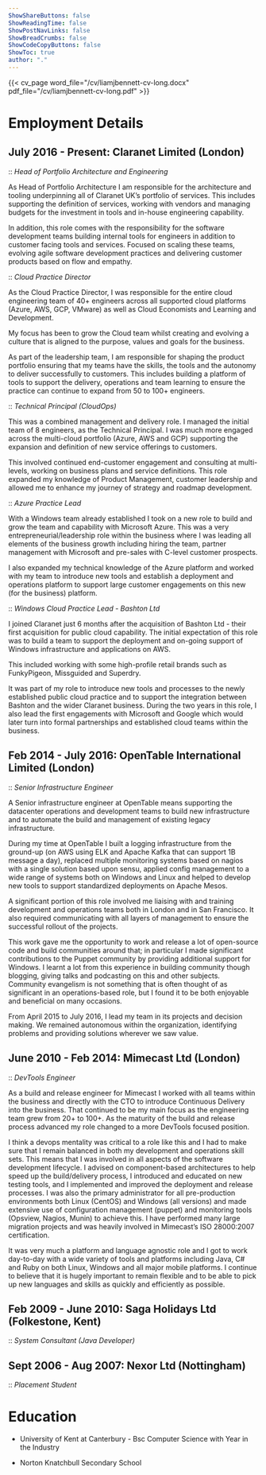 ```yaml
---
ShowShareButtons: false
ShowReadingTime: false
ShowPostNavLinks: false
ShowBreadCrumbs: false
ShowCodeCopyButtons: false
ShowToc: true
author: "."
---
```


{{< cv_page word_file="/cv/liamjbennett-cv-long.docx" pdf_file="/cv/liamjbennett-cv-long.pdf" >}}

# Employment Details

## July 2016 - Present: Claranet Limited (London)

:: *Head of Portfolio Architecture and Engineering*

As Head of Portfolio Architecture I am responsible for the architecture
and tooling underpinning all of Claranet UK’s portfolio of services.
This includes supporting the definition of services, working with
vendors and managing budgets for the investment in tools and in-house
engineering capability.

In addition, this role comes with the responsibility for the software
development teams building internal tools for engineers in addition to
customer facing tools and services. Focused on scaling these teams,
evolving agile software development practices and delivering customer
products based on flow and empathy.

:: *Cloud Practice Director*

As the Cloud Practice Director, I was responsible for the entire cloud
engineering team of 40+ engineers across all supported cloud platforms
(Azure, AWS, GCP, VMware) as well as Cloud Economists and Learning and
Development.

My focus has been to grow the Cloud team whilst creating and evolving a
culture that is aligned to the purpose, values and goals for the
business.

As part of the leadership team, I am responsible for shaping the product
portfolio ensuring that my teams have the skills, the tools and the
autonomy to deliver successfully to customers. This includes building a
platform of tools to support the delivery, operations and team learning
to ensure the practice can continue to expand from 50 to 100+ engineers.

:: *Technical Principal (CloudOps)*

This was a combined management and delivery role. I managed the initial
team of 8 engineers, as the Technical Principal. I was much more engaged
across the multi-cloud portfolio (Azure, AWS and GCP) supporting the
expansion and definition of new service offerings to customers.

This involved continued end-customer engagement and consulting at
multi-levels, working on business plans and service definitions. This
role expanded my knowledge of Product Management, customer leadership
and allowed me to enhance my journey of strategy and roadmap
development.

:: *Azure Practice Lead*

With a Windows team already established I took on a new role to build
and grow the team and capability with Microsoft Azure. This was a very
entrepreneurial/leadership role within the business where I was leading
all elements of the business growth including hiring the team, partner
management with Microsoft and pre-sales with C-level customer prospects.

I also expanded my technical knowledge of the Azure platform and worked
with my team to introduce new tools and establish a deployment and
operations platform to support large customer engagements on this new
(for the business) platform.

:: *Windows Cloud Practice Lead - Bashton Ltd*

I joined Claranet just 6 months after the acquisition of Bashton Ltd -
their first acquisition for public cloud capability. The initial
expectation of this role was to build a team to support the deployment
and on-going support of Windows infrastructure and applications on AWS.

This included working with some high-profile retail brands such as
FunkyPigeon, Missguided and Superdry.

It was part of my role to introduce new tools and processes to the newly
established public cloud practice and to support the integration between
Bashton and the wider Claranet business. During the two years in this
role, I also lead the first engagements with Microsoft and Google which
would later turn into formal partnerships and established cloud teams
within the business.

## Feb 2014 - July 2016: OpenTable International Limited (London)

:: *Senior Infrastructure Engineer*

A Senior infrastructure engineer at OpenTable means supporting the
datacenter operations and development teams to build new infrastructure
and to automate the build and management of existing legacy
infrastructure.

During my time at OpenTable I built a logging infrastructure from the
ground-up (on AWS using ELK and Apache Kafka that can support 1B message
a day), replaced multiple monitoring systems based on nagios with a
single solution based upon sensu, applied config management to a wide
range of systems both on Windows and Linux and helped to develop new
tools to support standardized deployments on Apache Mesos.

A significant portion of this role involved me liaising with and
training development and operations teams both in London and in San
Francisco. It also required communicating with all layers of management
to ensure the successful rollout of the projects.

This work gave me the opportunity to work and release a lot of
open-source code and build communities around that; in particular I made
significant contributions to the Puppet community by providing
additional support for Windows. I learnt a lot from this experience in
building community though blogging, giving talks and podcasting on this
and other subjects. Community evangelism is not something that is often
thought of as significant in an operations-based role, but I found it to
be both enjoyable and beneficial on many occasions.

From April 2015 to July 2016, I lead my team in its projects and
decision making. We remained autonomous within the organization,
identifying problems and providing solutions wherever we saw value.

## June 2010 - Feb 2014: Mimecast Ltd (London)

:: *DevTools Engineer*

As a build and release engineer for Mimecast I worked with all teams
within the business and directly with the CTO to introduce Continuous
Delivery into the business. That continued to be my main focus as the
engineering team grew from 20+ to 100+. As the maturity of the build and
release process advanced my role changed to a more DevTools focused
position.

I think a devops mentality was critical to a role like this and I had to
make sure that I remain balanced in both my development and operations
skill sets. This means that I was involved in all aspects of the
software development lifecycle. I advised on component-based
architectures to help speed up the build/delivery process, I introduced
and educated on new testing tools, and I implemented and improved the
deployment and release processes. I was also the primary administrator
for all pre-production environments both Linux (CentOS) and Windows (all
versions) and made extensive use of configuration management (puppet)
and monitoring tools (Opsview, Nagios, Munin) to achieve this. I have
performed many large migration projects and was heavily involved in
Mimecast’s ISO 28000:2007 certification.

It was very much a platform and language agnostic role and I got to work
day-to-day with a wide variety of tools and platforms including Java, C#
and Ruby on both Linux, Windows and all major mobile platforms. I
continue to believe that it is hugely important to remain flexible and
to be able to pick up new languages and skills as quickly and
efficiently as possible.

## Feb 2009 - June 2010: Saga Holidays Ltd (Folkestone, Kent)

:: *System Consultant (Java Developer)*

## Sept 2006 - Aug 2007: Nexor Ltd (Nottingham)

:: *Placement Student*

# Education

-   University of Kent at Canterbury - Bsc Computer Science with Year in
    the Industry

-   Norton Knatchbull Secondary School
